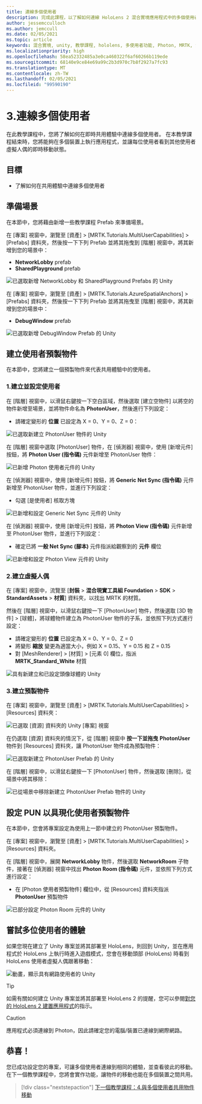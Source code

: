 ```yaml
---
title: 連線多個使用者
description: 完成此課程，以了解如何連線 HoloLens 2 混合實境應用程式中的多個使用者。
author: jessemcculloch
ms.author: jemccull
ms.date: 02/05/2021
ms.topic: article
keywords: 混合實境, unity, 教學課程, hololens, 多使用者功能, Photon, MRTK, 混合實境工具組, UWP, Azure 空間錨點
ms.localizationpriority: high
ms.openlocfilehash: 58ea52332485a3e0ca460322f6af60266b119ede
ms.sourcegitcommit: 68140e9ce84e69a99c2b3d970c7b8f2927a7fc93
ms.translationtype: MT
ms.contentlocale: zh-TW
ms.lasthandoff: 02/05/2021
ms.locfileid: "99590190"
---
```

# <a name="3-connecting-multiple-users"></a>3.連線多個使用者

在此教學課程中，您將了解如何在即時共用體驗中連線多個使用者。 在本教學課程結束時，您將能夠在多個裝置上執行應用程式，並讓每位使用者看到其他使用者虛擬人偶的即時移動狀態。

## <a name="objectives"></a>目標

* 了解如何在共用體驗中連線多個使用者

## <a name="preparing-the-scene"></a>準備場景

在本節中，您將藉由新增一些教學課程 Prefab 來準備場景。

在 [專案] 視窗中，瀏覽至 [資產]  >  [MRTK.Tutorials.MultiUserCapabilities]  >  [Prefabs] 資料夾，然後按一下下列 Prefab 並將其拖曳到 [階層] 視窗中，將其新增到您的場景中：

* **NetworkLobby** prefab
* **SharedPlayground** prefab

![已選取新增 NetworkLobby 和 SharedPlayground Prefabs 的 Unity](images/mr-learning-sharing/sharing-03-section1-step1-1.png)

在 [專案] 視窗中，瀏覽至 [資產] > [MRTK.Tutorials.AzureSpatialAnchors] > [Prefabs] 資料夾，然後按一下下列 Prefab 並將其拖曳至 [階層] 視窗中，將其新增到您的場景中：

* **DebugWindow** prefab

![已選取新增 DebugWindow Prefab 的 Unity](images/mr-learning-sharing/sharing-03-section1-step1-2.png)

## <a name="creating-the-user-prefab"></a>建立使用者預製物件

在本節中，您將建立一個預製物件來代表共用體驗中的使用者。

### <a name="1-create-and-configure-the-user"></a>1.建立並設定使用者

在 [階層] 視窗中，以滑鼠右鍵按一下空白區域，然後選取 [建立空物件] 以將空的物件新增至場景，並將物件命名為 **PhotonUser**，然後進行下列設定：

* 請確定變形的 **位置** 已設定為 X = 0、Y = 0、Z = 0：

![已選取新建立 PhotonUser 物件的 Unity](images/mr-learning-sharing/sharing-03-section2-step1-1.png)

在 [階層] 視窗中選取 [PhotonUser] 物件，在 [偵測器] 視窗中，使用 [新增元件] 按鈕，將 **Photon User (指令碼)** 元件新增至 PhotonUser 物件：

![已新增 Photon 使用者元件的 Unity](images/mr-learning-sharing/sharing-03-section2-step1-2.png)

在 [偵測器] 視窗中，使用 [新增元件] 按鈕，將 **Generic Net Sync (指令碼)** 元件新增至 PhotonUser 物件，並進行下列設定：

* 勾選 [是使用者] 核取方塊

![已新增和設定 Generic Net Sync 元件的 Unity](images/mr-learning-sharing/sharing-03-section2-step1-3.png)

在 [偵測器] 視窗中，使用 [新增元件] 按鈕，將 **Photon View (指令碼)** 元件新增至 PhotonUser 物件，並進行下列設定：

* 確定已將 **一般 Net Sync (腳本)** 元件指派給觀察到的 **元件** 欄位

![已新增和設定 Photon View 元件的 Unity](images/mr-learning-sharing/sharing-03-section2-step1-4.png)

### <a name="2-create-the-avatar"></a>2.建立虛擬人偶

在 [專案] 視窗中，流覽至 [**封裝**  >  **混合現實工具組 Foundation**  >  **SDK**  >  **StandardAssets**  >  **材質**] 資料夾，以找出 MRTK 的材質。

然後在 [階層] 視窗中，以滑鼠右鍵按一下 [PhotonUser] 物件，然後選取 [3D 物件]  >  [球體]，將球體物件建立為 PhotonUser 物件的子系，並依照下列方式進行設定：

* 請確定變形的 **位置** 已設定為 X = 0、Y = 0、Z = 0
* 將變形 **縮放** 變更為適當大小，例如 X = 0.15、Y = 0.15 和 Z = 0.15
* 對 [MeshRenderer] > [材質] > [元素 0] 欄位，指派 **MRTK_Standard_White** 材質

![具有新建立和已設定頭像球體的 Unity](images/mr-learning-sharing/sharing-03-section2-step2-1.png)

### <a name="3-create-the-prefab"></a>3.建立預製物件

在 [專案] 視窗中，瀏覽至 [資產] > [MRTK.Tutorials.MultiUserCapabilities] > [Resources] 資料夾：

![已選取 [資源] 資料夾的 Unity [專案] 視窗](images/mr-learning-sharing/sharing-03-section2-step3-1.png)

在仍選取 [資源] 資料夾的情況下，從 [階層] 視窗中 **按一下並拖曳** **PhotonUser** 物件到 [Resources] 資料夾，讓 PhotonUser 物件成為預製物件：

![已選取新建立 PhotonUser Prefab 的 Unity](images/mr-learning-sharing/sharing-03-section2-step3-2.png)

在 [階層] 視窗中，以滑鼠右鍵按一下 [PhotonUser] 物件，然後選取 [刪除]，從場景中將其移除：

![已從場景中移除新建立 PhotonUser Prefab 物件的 Unity](images/mr-learning-sharing/sharing-03-section2-step3-3.png)

## <a name="configuring-pun-to-instantiate-the-user-prefab"></a>設定 PUN 以具現化使用者預製物件

在本節中，您會將專案設定為使用上一節中建立的 PhotonUser 預製物件。

在 [專案] 視窗中，瀏覽至 [資產] > [MRTK.Tutorials.MultiUserCapabilities] > [Resources] 資料夾。

在 [階層] 視窗中，展開 **NetworkLobby** 物件，然後選取 **NetworkRoom** 子物件，接著在 [偵測器] 視窗中找出 **Photon Room (指令碼)** 元件，並依照下列方式進行設定：

* 在 [Photon 使用者預製物件] 欄位中，從 [Resources] 資料夾指派 **PhotonUser** 預製物件

![已部分設定 Photon Room 元件的 Unity](images/mr-learning-sharing/sharing-03-section3-step1-1.png)

## <a name="trying-the-experience-with-multiple-users"></a>嘗試多位使用者的體驗

如果您現在建立了 Unity 專案並將其部署至 HoloLens，則回到 Unity，並在應用程式於 HoloLens 上執行時進入遊戲模式，您會在移動頭部 (HoloLens) 時看到 HoloLens 使用者虛擬人偶跟著移動：

![動畫，顯示具有網路使用者的 Unity](images/mr-learning-sharing/sharing-03-section4-step1-1.gif)

> [!TIP]
> 如需有關如何建立 Unity 專案並將其部署至 HoloLens 2 的提醒，您可以參閱[對您的 HoloLens 2 建置應用程式](mr-learning-base-02.md#building-your-application-to-your-hololens-2)的指示。

> [!CAUTION]
> 應用程式必須連線到 Photon，因此請確定您的電腦/裝置已連線到網際網路。

## <a name="congratulations"></a>恭喜！

您已成功設定您的專案，可讓多個使用者連線到相同的體驗，並查看彼此的移動。 在下一個教學課程中，您將會實作功能，讓物件的移動也能在多個裝置之間共用。

> [!div class="nextstepaction"]
> [下一個教學課程：4.與多個使用者共用物件移動](mr-learning-sharing-04.md)
